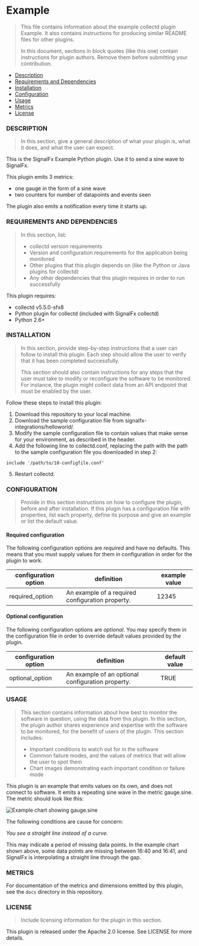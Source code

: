 # Example

>This file contains information about the example collectd plugin Example. It also contains instructions for producing similar README files for other plugins. 
>
> In this document, sections in block quotes (like this one) contain instructions for plugin authors. Remove them before submitting your contribution. 

- [Description](#description)
- [Requirements and Dependencies](#requirements-and-dependencies)
- [Installation](#installation)
- [Configuration](#configuration)
- [Usage](#usage)
- [Metrics](#metrics)
- [License](#license)

### DESCRIPTION

> In this section, give a general description of what your plugin is, what it does, and what the user can expect. 

This is the SignalFx Example Python plugin. Use it to send a sine wave to SignalFx. 

This plugin emits 3 metrics:
- one gauge in the form of a sine wave
- two counters for number of datapoints and events seen

The plugin also emits a notification every time it starts up.

### REQUIREMENTS AND DEPENDENCIES

>In this section, list:
>- collectd version requirements
>- Version and configuration requirements for the application being monitored
>- Other plugins that this plugin depends on (like the Python or Java plugins for collectd)
>- Any other dependencies that this plugin requires in order to run successfully

This plugin requires:

- collectd v5.5.0-sfx8
- Python plugin for collectd (included with SignalFx collectd)
- Python 2.6+

### INSTALLATION

>In this section, provide step-by-step instructions that a user can follow to install this plugin. Each step should allow the user to verify that it has been completed successfully. 
>
>This section should also contain instructions for any steps that the user must take to modify or reconfigure the software to be monitored. For instance, the plugin might collect data from an API endpoint that must be enabled by the user.

Follow these steps to install this plugin:

1. Download this repository to your local machine.
2. Download the sample configuration file from signalfx-integrations/helloworld/.
3. Modify the sample configuration file to contain values that make sense for your environment, as described in the header.
4. Add the following line to collectd.conf, replacing the path with the path to the sample configuration file you downloaded in step 2: 

  ``` 
  include '/path/to/10-configfile.conf' 
  ```
5. Restart collectd. 

### CONFIGURATION 

>Provide in this section instructions on how to configure the plugin, before and after installation. If this plugin has a configuration file with properties, list each property, define its purpose and give an example or list the default value.

#### Required configuration 

The following configuration options are *required* and have no defaults. This means that you must supply values for them in configuration in order for the plugin to work. 

| configuration option | definition | example value |
| ---------------------|------------|---------------|
| required_option | An example of a required configuration property. | 12345 |

#### Optional configuration 

The following configuration options are *optional*. You may specify them in the configuration file in order to override default values provided by the plugin. 

| configuration option | definition | default value |
| ---------------------|------------|---------------|
| optional_option | An example of an optional configuration property. | TRUE |

### USAGE

>This section contains information about how best to monitor the software in question, using the data from this plugin. In this section, the plugin author shares experience and expertise with the software to be monitored, for the benefit of users of the plugin. This section includes:
>
>- Important conditions to watch out for in the software
>- Common failure modes, and the values of metrics that will allow the user to spot them
>- Chart images demonstrating each important condition or failure mode

This plugin is an example that emits values on its own, and does not connect to software. It emits a repeating sine wave in the metric gauge.sine. The metric should look like this:

![Example chart showing gauge.sine](http://fixme)

The following conditions are cause for concern:

*You see a straight line instead of a curve.*

This may indicate a period of missing data points. In the example chart shown above, some data points are missing between 16:40 and 16:41, and SignalFx is interpolating a straight line through the gap. 

### METRICS

For documentation of the metrics and dimensions emitted by this plugin, see the `docs` directory in this repository. 

### LICENSE

> Include licensing information for the plugin in this section.

This plugin is released under the Apache 2.0 license. See LICENSE for more details. 


